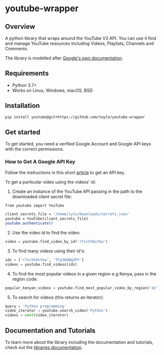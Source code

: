 # youtube-wrapper
## Overview
A python library that wraps around the YouTube V3 API. You can use it find and manage YouTube resources including Videos, Playlists, Channels and Comments.

The library is modelled after [Google's own documentation](https://developers.google.com/youtube/v3/docs/videos).

## Requirements
- Python 3.7+
- Works on Linux, Windows, macOS, BSD

## Installation

```sh
pip install youtube@git+https://github.com/twyle/youtube-wrapper
```

## Get started
To get started, you need a verified Google Account and Google API keys with the correct permissions.

### How to Get A Google API Key
Follow the instructions in this short [article](https://blog.hubspot.com/website/how-to-get-youtube-api-key) to get an API key.


To get a particular video using the videos' id:
1. Create an instance of the YouTube API passing in the path to the downloaded client secret file:
```sh
from youtube import YouTube

client_secrets_file = '/home/lyle/Downloads/secrets.json'
youtube = YouTube(client_secrets_file)
youtube.authenticate()
```
2. Use the video id to find the video:
```python
video = youtube.find_video_by_id('rfscVS0vtbw')
```
3. To find many videos using their id's:
```python
ids = ['rfscVS0vtbw', 'TFa38ONq5PY']
videos = youtube.find_videos(ids)
```
4. To find the most popular videos in a given region e.g Kenya, pass in the region code:
```python
popular_kenyan_videos = youtube.find_most_popular_video_by_region('ke')
```
5. To search for videos (this returns an iterator):
```python
query = 'Python programming'
video_iterator = youtube.search_video('Python')
videos = next(video_iterator)
```

## Documentation and Tutorials
To learn more about the library including the documentation and tutorials, check out the [libraries documentation](https://youtube-wrapper.readthedocs.io/en/latest/).